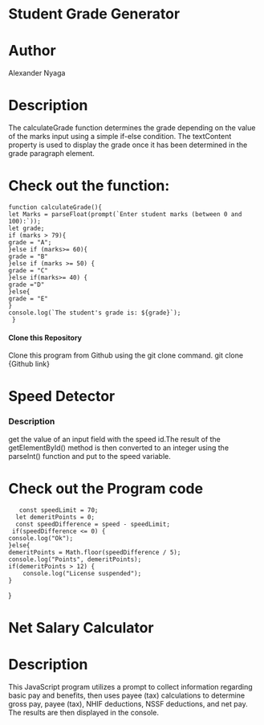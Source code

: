 <h1>Student Grade Generator</h1>

<h1>Author</h1>
Alexander Nyaga

<h1>Description</h1>
<p>The calculateGrade function determines the grade depending on the value of the marks input using a simple if-else condition. The textContent property is used to display the grade once it has been determined in the grade paragraph element.</p>

<h1>Check out the function:</h1>


    function calculateGrade(){
    let Marks = parseFloat(prompt(`Enter student marks (between 0 and 100):`));
    let grade;
    if (marks > 79){
    grade = "A";
    }else if (marks>= 60){
    grade = "B"
    }else if (marks >= 50) {
    grade = "C"
    }else if(marks>= 40) {
    grade ="D"
    }else{
    grade = "E"
    }
    console.log(`The student's grade is: ${grade}`);
     }

<h4>Clone this Repository</h4>
<p>Clone this program from Github using the git clone command.
  git clone {Github link}



<h1>Speed Detector</h1>

<h3>Description</h3>
<p>get the value of an input field with the speed id.The result of the getElementById() method is then converted to an integer using the parseInt() function and put to the speed variable.</p>

<h1>Check out the Program code</h1>


       const speedLimit = 70;
      let demeritPoints = 0;
      const speedDifference = speed - speedLimit;
     if(speedDifference <= 0) {
    console.log("Ok");
    }else{
    demeritPoints = Math.floor(speedDifference / 5);
    console.log("Points", demeritPoints);
    if(demeritPoints > 12) {
        console.log("License suspended");
    }
} 


<h1>Net Salary Calculator </h1>
<h1>Description</h1>
<p>This JavaScript program utilizes a prompt to collect information regarding basic pay and benefits, then uses payee (tax) calculations to determine gross pay, payee (tax), NHIF deductions, NSSF deductions, and net pay. The results are then displayed in the console.</p>

